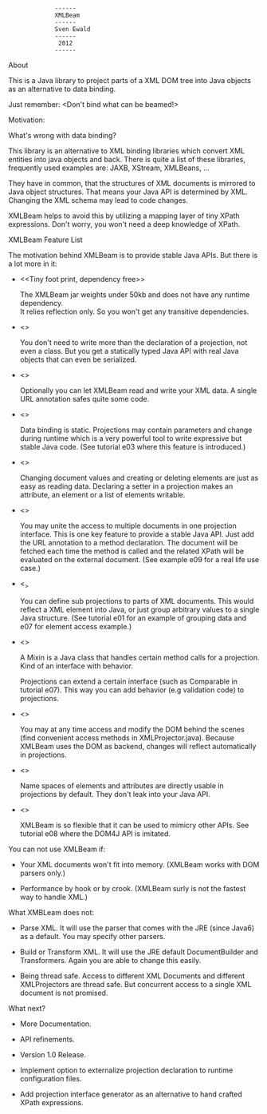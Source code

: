                  ------
                 XMLBeam
                 ------
                 Sven Ewald
                 ------
                  2012
                 ------


About

 This is a Java library to project parts of a XML DOM tree into Java objects as an alternative to data binding.  

 Just remember: <Don't bind what can be beamed!>

Motivation: 

 What's wrong with data binding?

 This library is an alternative to XML binding libraries which convert XML entities into java objects and back.
 There is quite a list of these libraries, frequently used examples are: JAXB, XStream, XMLBeans, ...
 
 They have in common, that the structures of XML documents is mirrored to Java object structures.
 That means your Java API is determined by XML. 
 Changing the XML schema may lead to code changes.
 
 XMLBeam helps to avoid this by utilizing a mapping layer of tiny XPath expressions.
 Don't worry, you won't need a deep knowledge of XPath.

XMLBeam Feature List

 The motivation behind XMLBeam is to provide stable Java APIs.
 But there is a lot more in it:

 * <<Tiny foot print, dependency free>>
 
   The XMLBeam jar weights under 50kb and does not have any runtime dependency.  
   It relies reflection only.
   So you won't get any transitive dependencies.

 * <<Glue code free framework>>
 
   You don't need to write more than the declaration of a projection, not even a class. 
   But you get a statically typed Java API with real Java objects that can even be serialized.  

 * <<Declarative document origins>>
 
   Optionally you can let XMLBeam read and write your XML data. A single URL annotation safes quite some code. 
    
 * <<Dynamic projections>>
 
   Data binding is static. Projections may contain parameters and change during runtime which is a very powerful tool
   to write expressive but stable Java code. (See tutorial e03 where this feature is introduced.)
   
 * <<Bidirectional projections>>

   Changing document values and creating or deleting elements are just as easy as reading data.
   Declaring a setter in a projection makes an attribute, an element or a list of elements writable.

 * <<Projections to external documents>>
 
   You may unite the access to multiple documents in one projection interface.
   This is one key feature to provide a stable Java API. 
   Just add the URL annotation to a method declaration.
   The document will be fetched each time the method is called and the related XPath will be evaluated on the external document.
   (See example e09 for a real life use case.)  

 * <<Sub projections>>
 
   You can define sub projections to parts of XML documents. This would reflect a XML element into Java,
   or just group arbitrary values to a single Java structure. (See tutorial e01 for an example of grouping 
   data and e07 for element access example.)
   
 * <<Add behavior by adding Mixins>>
 
   A Mixin is a Java class that handles certain method calls for a projection. Kind of an interface with behavior.
 
   Projections can extend a certain interface (such as Comparable in tutorial e07).
   This way you can add behavior (e.g validation code) to projections. 
  
 * <<Painless DOM access>>
 
   You may at any time access and modify the DOM behind the scenes (find convenient access methods in XMLProjector.java).
   Because XMLBeam uses the DOM as backend, changes will reflect automatically in projections.
   
 * <<Easy name space handling>>
 
   Name spaces of elements and attributes are directly usable in projections by default. They don't leak into your Java API.
   
 * <<API Mimicry>>
 
   XMLBeam is so flexible that it can be used to mimicry other APIs. See tutorial e08 where the DOM4J API is imitated. 
   
You can not use XMLBeam if:
 
 * Your XML documents won't fit into memory. (XMLBeam works with DOM parsers only.)

 * Performance by hook or by crook. (XMLBeam surly is not the fastest way to handle XML.)
  
What XMBLeam does not:

 * Parse XML. It will use the parser that comes with the JRE (since Java6) as a default. You may specify other parsers.
 
 * Build or Transform XML. It will use the JRE default DocumentBuilder and Transformers. Again you are able to change this easily.

 * Being thread safe. Access to different XML Documents and different XMLProjectors are thread safe. But concurrent access
   to a single XML document is not promised.
  
What next?

 * More Documentation.

 * API refinements.

 * Version 1.0 Release. 

 * Implement option to externalize projection declaration to runtime configuration files.
 
 * Add projection interface generator as an alternative to hand crafted XPath expressions.
 
